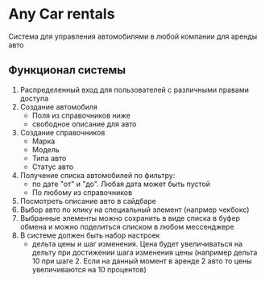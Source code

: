 # Any Car rentals

Система для управления автомобилями в любой компании для аренды авто

## Функционал системы

1. Распределенный вход для пользователей с различными правами доступа
2. Создание автомобиля
   - Поля из справочников ниже
   - свободное описание для авто
3. Создание справочников
   - Марка
   - Модель
   - Типа авто
   - Статус авто
4. Получение списка автомобилей по фильтру:
   - по дате "от" и "до". Любая дата может быть пустой
   - По любому из справочников
5. Посмотреть описание авто в сайдбаре
6. Выбор авто по клику на специальный элемент (напрмер чекбокс)
7. Выбранные элементы можно сохранить в виде списка в буфер обмена и можно поделиться списком в любом мессенджере
8. В системе должен быть набор настроек
   - дельта цены и шаг изменения. Цена будет увеличиваться на дельту при достижении шага изменения цены (например дельта 10 при шаге 2. Если на данный момент в аренде 2 авто то цены увеличиваются на 10 процентов)
 
